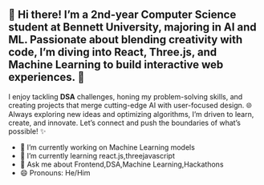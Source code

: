 ## 👋 Hi there! I’m a 2nd-year Computer Science student at Bennett University, majoring in AI and ML. Passionate about blending creativity with code, I’m diving into **React**, **Three.js**, and **Machine Learning** to build interactive web experiences. 🚀 

I enjoy tackling **DSA** challenges, honing my problem-solving skills, and creating projects that merge cutting-edge AI with user-focused design. 🌐 Always exploring new ideas and optimizing algorithms, I’m driven to learn, create, and innovate. Let’s connect and push the boundaries of what’s possible! ✨


- 🔭 I’m currently working on Machine Learning models
- 🌱 I’m currently learning react.js,threejavascript
- 💬 Ask me about Frontend,DSA,Machine Learning,Hackathons
- 😄 Pronouns: He/Him
  






